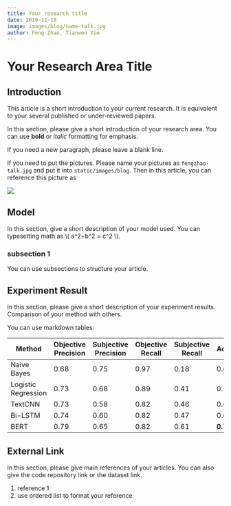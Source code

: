 ```yaml
---
title: Your research title
date: 2019-11-18
image: images/blog/name-talk.jpg
author: Feng Zhao, Tianwen Xie
---
```


# Your Research Area Title

## Introduction

​This article is a short introduction to your current research. It is equivalent to your several published or
under-reviewed papers.

In this section, please give a short introduction of your research area. You can use
**bold** or *italic* formatting for emphasis.

If you need a new paragraph, please leave a blank line.

If you need to put the pictures. Please name your pictures as `fengzhao-talk.jpg` and 
put it into `static/images/blog`. Then in this article, you can reference this picture as

![](../../../images/blog/name-talk.jpg)

## Model

​In this section, give a short description of your model used. You can typesetting math
as \\( a^2+b^2 = c^2 \\).

###  subsection 1

You can use subsections to structure your article.

## Experiment Result

In this section, please give a short description of your experiment results. Comparison of 
your method with others.

You can use markdown tables:

| **Method**          | **Objective**   **Precision** | **Subjective**   **Precision** | **Objective**   **Recall** | **Subjective**   **Recall** | **Accuracy** |
| ------------------- | ----------------------------- | ------------------------------ | -------------------------- | --------------------------- | ------------ |
| Naive Bayes         | 0.68                          | 0.75                           | 0.97                       | 0.18                        | 0.689        |
| Logistic Regression | 0.73                          | 0.68                           | 0.89                       | 0.41                        | 0.722        |
| TextCNN             | 0.73                          | 0.58                           | 0.82                       | 0.46                        | 0.691        |
| Bi-LSTM             | 0.74                          | 0.60                           | 0.82                       | 0.47                        | 0.699        |
| BERT                | 0.79                          | 0.65                           | 0.82                       | 0.61                        | **0.746**    |

## External Link

In this section, please give main references of your articles. You can also give the code
repository link or the dataset link.

1. reference 1
1. use ordered list to format your reference

